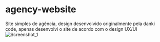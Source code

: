 # agency-website
Site simples de agência, design desenvolvido originalmente pela danki code, apenas desenvolvi o site de acordo com o design UX/UI
![Screenshot_1](https://user-images.githubusercontent.com/70814948/145690557-9d0ab545-e268-4dc2-89b5-173928cc0898.png)
